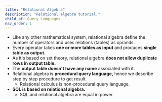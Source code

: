 ```yaml
---
title: "Relational Algebra"
description: "Relational algebra tutorial."
child_of: Query Languages
nav_order: 1
---
```


- Like any other mathematical system, relational algebra define the number of operators and uses relations (tables) as oprands.
- Every operator takes **one or more tables as input** and produces **single table as output.**
- As it's based on set theory, relational algebra **does not allow duplicate rows in output table.**
- The **output table doesn't have any name** associated with it.
- Relational algebra is **procedural query language,** hence we describe step by step procedure to get result.
    - Relational calculus is non-procedural query language.
- **SQL is based on relational algebra.**
    - SQL and relational algebra are equal in power.
